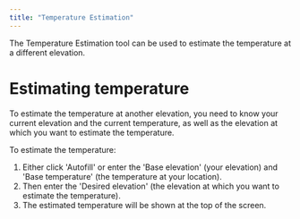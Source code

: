 ```yaml
---
title: "Temperature Estimation"
---
```


The Temperature Estimation tool can be used to estimate the temperature at a different elevation.

# Estimating temperature
To estimate the temperature at another elevation, you need to know your current elevation and the current temperature, as well as the elevation at which you want to estimate the temperature.

To estimate the temperature:

1. Either click 'Autofill' or enter the 'Base elevation' (your elevation) and 'Base temperature' (the temperature at your location).
2. Then enter the 'Desired elevation' (the elevation at which you want to estimate the temperature).
3. The estimated temperature will be shown at the top of the screen.
